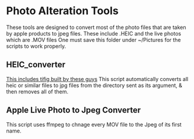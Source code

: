 # Photo Alteration Tools

These tools are designed to convert most of the photo files that are taken by apple products to jpeg files. 
These include .HEIC and the live photos which are .MOV files
One must save this folder under ~/Pictures for the scripts to work properly.


## HEIC_converter
[This includes tifig built by these guys](https://github.com/monostream/tifig)
This script automatically converts all heic or similar files to jpg files from the directory sent as its argument, & then removes all of them. 


## Apple Live Photo to Jpeg Converter

This script uses ffmpeg to chnage every MOV file to the Jpeg of its first name.